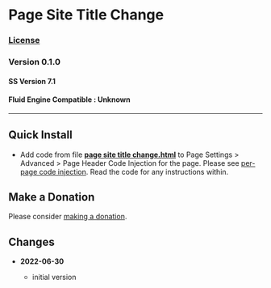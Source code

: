 # Page Site Title Change

### [License][99]

### Version 0.1.0

#### SS Version 7.1

#### Fluid Engine Compatible : Unknown

---

## Quick Install

* Add code from file **[page site title change.html][1]** to Page Settings >
  Advanced > Page Header Code Injection for the page. Please see
  [per-page code injection][2]. Read the code for any instructions within.
  
## Make a Donation

Please consider [making a donation][3].

## Changes

<!-- * **2021-08-03**

  * added support for v7.0 Brine template family and Adirondack template
  * bumped version to 1.1
  -->
* **2022-06-30**

  * initial version

[1]: page%20site%20title%20change.html#L1
[2]: https://support.squarespace.com/hc/en-us/articles/205815908-Using-code-injection#toc-per-page-code-injection
[3]: https://github.com/tomsWebConsulting/twcsl#make-a-donation
[99]: https://github.com/tomsWebConsulting/twcsl/blob/main/LICENSE.txt#L1
